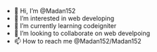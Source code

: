 - 👋 Hi, I’m @Madan152
- 👀 I’m interested in web developing
- 🌱 I’m currently learning codeigniter
- 💞️ I’m looking to collaborate on web develpoing
- 📫 How to reach me @Madan152/Madan152

<!---
Madan152/Madan152 is a ✨ special ✨ repository because its `README.md` (this file) appears on your GitHub profile.
You can click the Preview link to take a look at your changes.
--->
